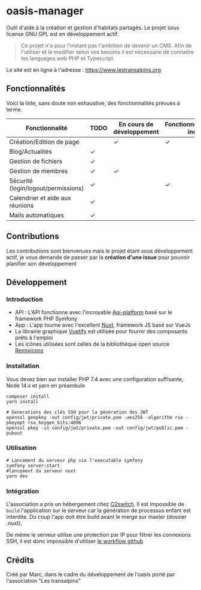 # oasis-manager
Outil d'aide à la création et gestion d'habitats partagés. Le projet sous license GNU GPL est en développement actif.
> Ce projet n'a pour l'instant pas l'ambition de devenir un CMS. Afin de l'utiliser et le modifier selon vos besoins
> il est nécessaire de connaitre les languages web PHP et Typescript

Le site est en ligne à l'adresse : https://www.lestransalpins.org 

## Fonctionnalités

Voici la liste, sans doute non exhaustive, des fonctionnalités prévues à terme.

| Fonctionnalité | TODO | En cours de développement | Fonctionnel/Fonctionnalité incomplète | Achevé |
| ------------- | ------------- | --------- | --------- | --------- |
| Création/Edition de page | | ✓ | ✓ | |
| Blog/Actualités | ✓ | | | |
| Gestion de fichiers | ✓ | | | |
| Gestion de membres | ✓ | ✓ | | |
| Sécurité (login/logout/permissions) | ✓ | | ✓ | |
| Calendrier et aide aux réunions | ✓ | | | |
| Mails automatiques | ✓ | | | |

## Contributions

Les contributions sont bienvenues mais le projet étant sous développement actif,
je vous demande de passer par la **création d'une issue** pour pouvoir planifier son développement

## Développement

### Introduction
* API : L'API fonctionne avec l'incroyable [Api-platform](https://api-platform.com/) basé sur le framework PHP Symfony
* App : L'app tourne avec l'excellent [Nuxt](https://fr.nuxtjs.org/), framework JS basé sur VueJs
* La librairie graphique [Vuetify](https://vuetifyjs.com/en/) est utilisée pour fournir des composants prêts à l'emploi
* Les icônes utilisées sont celles de la bibliothèque open source [Remixicons](https://remixicon.com/)

### Installation

Vous devez bien sur installer PHP 7.4 avec une configuration suffisante, Node 14.x et yarn en préambule

```shell script
composer install
yarn install

# Generations des clés SSH pour la génération des JWT
openssl genpkey -out config/jwt/private.pem -aes256 -algorithm rsa -pkeyopt rsa_keygen_bits:4096
openssl pkey -in config/jwt/private.pem -out config/jwt/public.pem -pubout
```

### Utilisation

```shell script
# Lancement du serveur php via l'executable symfony 
symfony server:start
#lancement du serveur nuxt
yarn dev
```

### Intégration

L'association a pris un hébergement chez [O2switch](https://www.o2switch.fr/). Il est impossible de `build` l'application sur le serveur
car la génération de processus enfant est interdite. Du coup l'app doit être build avant le merge sur master (dossier .nuxt).

De même le serveur utilise une protection par IP pour filtrer les connexions SSH, il est donc impossible d'utiliser [le workflow github](https://docs.github.com/en/actions/using-github-hosted-runners/about-github-hosted-runners#ip-addresses) 

## Crédits

Créé par Marc, dans le cadre du développement de l'oasis porté par l'association "Les transalpins"
